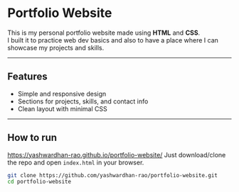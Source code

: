 # Portfolio Website

This is my personal portfolio website made using **HTML** and **CSS**.  
I built it to practice web dev basics and also to have a place where I can showcase my projects and skills.

---

## Features
- Simple and responsive design  
- Sections for projects, skills, and contact info  
- Clean layout with minimal CSS  

---

## How to run
https://yashwardhan-rao.github.io/portfolio-website/
Just download/clone the repo and open `index.html` in your browser.

```bash
git clone https://github.com/yashwardhan-rao/portfolio-website.git
cd portfolio-website
